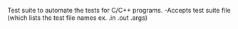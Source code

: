Test suite to automate the tests for C/C++ programs.
 -Accepts test suite file (which lists the test file names ex. .in .out .args) 

